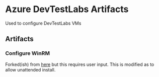 # Azure DevTestLabs Artifacts

Used to configure DevTestLabs VMs

## Artifacts

### Configure WinRM

Forked(ish) from [here](https://github.com/Azure/azure-devtestlab/tree/master/Artifacts/windows-winrm) but this requires user input. This is modified as to allow unattended install.
